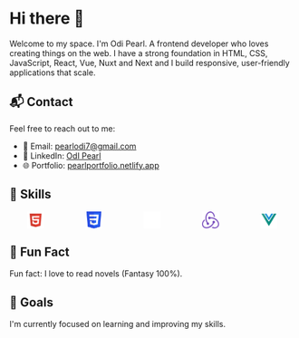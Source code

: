 # Hi there 👋

   Welcome to my space. I'm Odi Pearl. A frontend developer who loves creating things on the web.
   I have a strong foundation in HTML, CSS, JavaScript, React, Vue, Nuxt and Next and I build responsive, user-friendly applications that scale.

## 📬 Contact
Feel free to reach out to me:
- 📧 Email: [pearlodi7@gmail.com](mailto:pearlodi7@gmail.com)
- 💼 LinkedIn: [OdI Pearl](https://www.linkedin.com/in/odipearl/)
- 🌐 Portfolio: [pearlportfolio.netlify.app](https://pearlportfolio.netlify.app/)
  
## 🌟 Skills
<div style="display: flex; justify-content: space-around; gap:10px;">
  <img src="htmls.png" alt="HTML Badge" width="30"/>
  <img src="csss.png" alt="CSS Badge" width="30"/>
  <img src="java-script.png" alt="JavaScript Badge" width="30"/>
  <img src="rredux.png" alt="React Badge" width="30"/>
  <img src="vues.png" alt="Vue Badge" width="30"/>
</div>

##  📓 Fun Fact
Fun fact: I love to read novels (Fantasy 100%).

## 🎯 Goals
I'm currently focused on learning and improving my skills.



